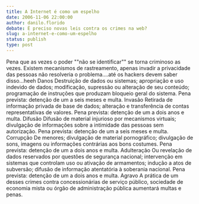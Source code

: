 ```yaml
---
title: A Internet é como um espelho
date: 2006-11-06 22:00:00
author: danilo.florido
debate: É preciso novas leis contra os crimes na web? 
slug: a-internet-e-como-um-espelho
status: publish 
type: post
---
```


Pena que as vezes o poder ""não se identificar"" se torna criminoso as vezes. Existem mecanismos de rastreamento, apenas invadir a privacidade das pessoas não resolveria o problema....até os hackers devem saber disso...heeh
Danos
Destruição de dados ou sistemas; apropriação e uso indevido de dados; modificação, supressão ou alteração de seu conteúdo; programação de instruções que produzam bloqueio geral do sistema. Pena prevista: detenção de um a seis meses e multa.
Invasão
Retirada de informação privada de base de dados; alteração e transferência de contas representativas de valores. Pena prevista: detenção de um a dois anos e multa.
Difusão
Difusão de material injurioso por mecanismos virtuais; divulgação de informações sobre a intimidade das pessoas sem autorização. Pena prevista: detenção de um a seis meses e multa.
Corrupção
De menores; divulgação de material pornográfico; divulgação de sons, imagens ou informações contrárias aos bons costumes. Pena prevista: detenção de um a dois anos e multa.
Adulteração
Ou revelação de dados reservados por questões de segurança nacional; intervenção em sistemas que controlam uso ou ativação de armamentos; indução a atos de subversão; difusão de informação atentatória à soberania nacional. Pena prevista: detenção de um a dois anos e multa.
Agravo
A prática de um desses crimes contra concessionárias de serviço público, sociedade de economia mista ou órgão de administração pública aumentará multas e penas.
